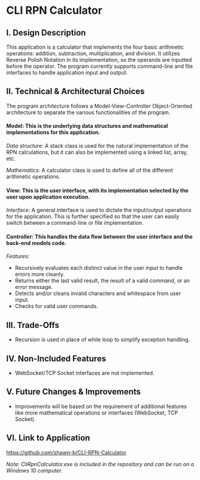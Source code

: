 # CLI RPN Calculator

## I. Design Description

This application is a calculator that implements the four basic arithmetic operations: addition, subtraction, multiplication, and division. It utilizes Reverse Polish Notation in its implementation, so the operands are inputted before the operator. The program currently supports command-line and file interfaces to handle application input and output.

## II. Technical & Architectural Choices

The program architecture follows a Model-View-Controller Object-Oriented architecture to separate the various functionalities of the program.

#### Model: This is the underlying data structures and mathematical implementations for this application.

*Data structure:* A stack class is used for the natural implementation of the RPN calculations, but it can also be implemented using a linked list, array, etc.

*Mathematics:* A calculator class is used to define all of the different arithmetic operations.

#### View: This is the user interface, with its implementation selected by the user upon application execution.

*Interface:* A general interface is used to dictate the input/output operations for the application. This is further specified so that the user can easily switch between a command-line or file implementation.

#### Controller: This handles the data flow between the user interface and the back-end models code.

*Features:*

* Recursively evaluates each distinct value in the user input to handle errors more cleanly.
* Returns either the last valid result, the result of a valid command, or an error message.
* Detects and/or cleans invalid characters and whitespace from user input.
* Checks for valid user commands.
		
## III. Trade-Offs

* Recursion is used in place of while loop to simplify exception handling.

## IV. Non-Included Features

* WebSocket/TCP Socket interfaces are not implemented.

## V. Future Changes & Improvements

* Improvements will be based on the requirement of additional features like more mathematical operations or interfaces (WebSocket, TCP Socket).

## VI. Link to Application

https://github.com/shawn-b/CLI-RPN-Calculator

*Note: CliRpnCalculator.exe is included in the repository and can be run on a Windows 10 computer.*